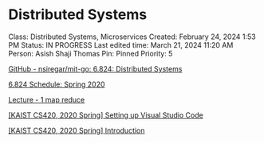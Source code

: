 # Distributed Systems

Class: Distributed Systems, Microservices
Created: February 24, 2024 1:53 PM
Status: IN PROGRESS
Last edited time: March 21, 2024 11:20 AM
Person: Asish Shaji Thomas
Pin: Pinned
Priority: 5

[GitHub - nsiregar/mit-go: 6.824: Distributed Systems](https://github.com/nsiregar/mit-go/tree/master)

[6.824 Schedule: Spring 2020](http://nil.lcs.mit.edu/6.824/2020/schedule.html)

[Lecture - 1 map reduce](Distributed%20Systems%20742688a2b4f442a5b07fb7aa78fb57d8/Lecture%20-%201%20map%20reduce%20f5a18484f62a4fef91055e73cc5f0d80.md)

[[KAIST CS420, 2020 Spring] Setting up Visual Studio Code](https://www.youtube.com/watch?v=TTVuUIhdn_g&list=PL5aMzERQ_OZ9j40DJNlsem2qAGoFbfwb4&pp=iAQB)

[[KAIST CS420, 2020 Spring] Introduction](https://www.youtube.com/watch?v=qbuTh1mIyHU&list=PL5aMzERQ_OZ8RWqn-XiZLXm1IJuaQbXp0&pp=iAQB)